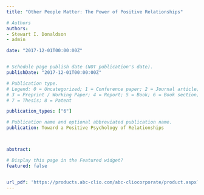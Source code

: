 ```yaml
---
title: "Other People Matter: The Power of Positive Relationships"

# Authors
authors:
- Stewart I. Donaldson
- admin

date: "2017-12-01T00:00:00Z"


# Schedule page publish date (NOT publication's date).
publishDate: "2017-12-01T00:00:00Z"

# Publication type.
# Legend: 0 = Uncategorized; 1 = Conference paper; 2 = Journal article;
# 3 = Preprint / Working Paper; 4 = Report; 5 = Book; 6 = Book section;
# 7 = Thesis; 8 = Patent

publication_types: ["6"]

# Publication name and optional abbreviated publication name.
publication: Toward a Positive Psychology of Relationships



abstract:

# Display this page in the Featured widget?
featured: false


url_pdf: 'https://products.abc-clio.com/abc-cliocorporate/product.aspx?pc=A4783C'
---
```

